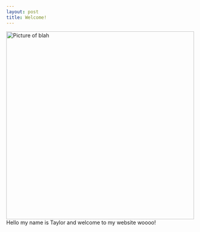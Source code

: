 ```yaml
---
layout: post
title: Welcome! 
---
```

<img src="{{site.baseurl}}/images/TVpic2.jpg" alt="Picture of blah" width="500" 
style="float: left; margin-top: 0px; margin-right: 10px" /> 
Hello my name is Taylor and welcome to my website woooo!
